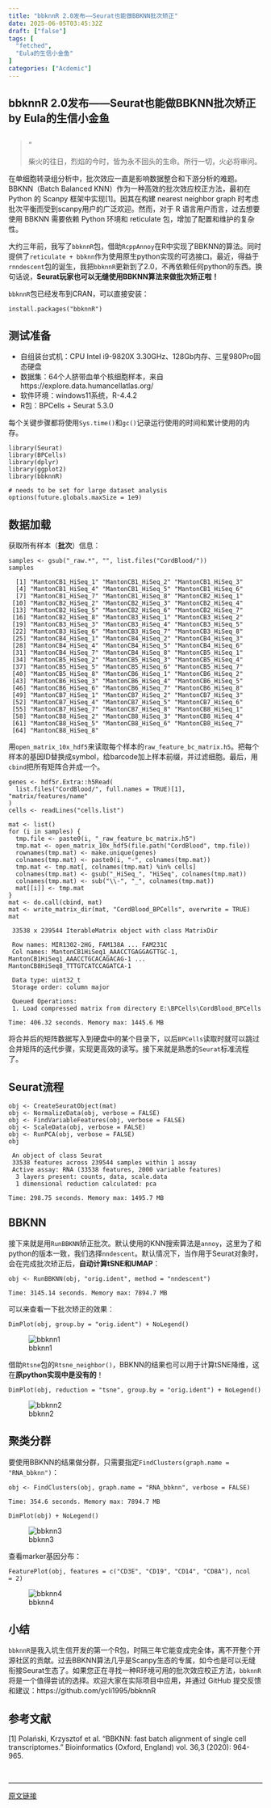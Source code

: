 ```yaml
---
title: "bbknnR 2.0发布——Seurat也能做BBKNN批次矫正"
date: 2025-06-05T03:45:32Z
draft: ["false"]
tags: [
  "fetched",
  "Eula的生信小金鱼"
]
categories: ["Acdemic"]
---
```

bbknnR 2.0发布——Seurat也能做BBKNN批次矫正 by Eula的生信小金鱼
------
<div><section data-tool="markdown编辑器" data-website="https://markdown.com.cn/editor" data-pm-slice="0 0 []"><h1 data-tool="markdown.com.cn编辑器"><span></span><span><span leaf=""><mp-common-clmusic data-pluginname="insertaudio" type="1" music_name="crossing field (交叉领域)" albumurl="http://wx.y.gtimg.cn/music/photo_new/T002R500x500M000002U1a1A15HIyr_3.jpg" singer="LiSA" count="0" is_vip="1" duration="249000" music_source="1" listenid="78248336074600730"></mp-common-clmusic></span></span></h1><blockquote><span><span leaf="">“</span></span><p><span leaf="">柴火的往日，烈焰的今时，皆为永不回头的生命。所行一切，火必将审问。</span></p><span></span></blockquote><p data-tool="markdown.com.cn编辑器"><span leaf="">在单细胞转录组分析中，批次效应一直是影响数据整合和下游分析的难题。BBKNN（Batch Balanced KNN）作为一种高效的批次效应校正方法，最初在 Python 的 Scanpy 框架中实现[1]。因其在构建 nearest neighbor graph 时考虑批次平衡而受到scanpy用户的广泛欢迎。然而，对于 R 语言用户而言，过去想要使用 BBKNN 需要依赖 Python 环境和 reticulate 包，增加了配置和维护的复杂性。</span></p><p data-tool="markdown.com.cn编辑器"><span leaf="">大约三年前，我写了</span><code><span leaf="">bbknnR</span></code><span leaf="">包，借助</span><code><span leaf="">RcppAnnoy</span></code><span leaf="">在R中实现了BBKNN的算法。同时提供了</span><code><span leaf="">reticulate + bbknn</span></code><span leaf="">作为使用原生python实现的可选接口。最近，得益于</span><code><span leaf="">rnndescent</span></code><span leaf="">包的诞生，我把</span><code><span leaf="">bbknnR</span></code><span leaf="">更新到了2.0，不再依赖任何python的东西。换句话说，</span><strong><span leaf="">Seurat玩家也可以无缝使用BBKNN算法来做批次矫正啦！</span></strong></p><p data-tool="markdown.com.cn编辑器"><code><span leaf="">bbknnR</span></code><span leaf="">包已经发布到CRAN，可以直接安装：</span></p><pre data-tool="markdown.com.cn编辑器"><code><span leaf="">install.packages("bbknnR")</span><span leaf=""><br></span></code></pre><h2 data-tool="markdown.com.cn编辑器"><span></span><span><span leaf="">测试准备</span></span></h2><ul><li><section><span leaf="">自组装台式机：CPU Intel i9-9820X 3.30GHz、128Gb内存、三星980Pro固态硬盘</span></section></li><li><section><span leaf="">数据集：64个人脐带血单个核细胞样本，来自https://explore.data.humancellatlas.org/</span></section></li><li><section><span leaf="">软件环境：windows11系统，R-4.4.2</span></section></li><li><section><span leaf="">R包：BPCells + Seurat 5.3.0</span></section></li></ul><p data-tool="markdown.com.cn编辑器"><span leaf="">每个关键步骤都将使用</span><code><span leaf="">Sys.time()</span></code><span leaf="">和</span><code><span leaf="">gc()</span></code><span leaf="">记录运行使用的时间和累计使用的内存。</span></p><pre data-tool="markdown.com.cn编辑器"><code><span><span leaf="">library</span></span><span leaf="">(Seurat)</span><span leaf=""><br></span><span><span leaf="">library</span></span><span leaf="">(BPCells)</span><span leaf=""><br></span><span><span leaf="">library</span></span><span leaf="">(dplyr)</span><span leaf=""><br></span><span><span leaf="">library</span></span><span leaf="">(ggplot2)</span><span leaf=""><br></span><span><span leaf="">library</span></span><span leaf="">(bbknnR)</span><span leaf=""><br></span><span leaf=""><br></span><span><span leaf=""># needs to be set for large dataset analysis</span></span><span leaf=""><br></span><span leaf="">options(future.globals.maxSize = </span><span><span leaf="">1e9</span></span><span leaf="">)</span><span leaf=""><br></span></code></pre><h2 data-tool="markdown.com.cn编辑器"><span></span><span><span leaf="">数据加载</span></span></h2><p data-tool="markdown.com.cn编辑器"><span leaf="">获取所有样本（</span><strong><span leaf="">批次</span></strong><span leaf="">）信息：</span></p><pre data-tool="markdown.com.cn编辑器"><code><span leaf="">samples &lt;- gsub(</span><span><span leaf="">"_raw.*"</span></span><span leaf="">, </span><span><span leaf="">""</span></span><span leaf="">, list.files(</span><span><span leaf="">"CordBlood/"</span></span><span leaf="">))</span><span leaf=""><br></span><span leaf="">samples</span><span leaf=""><br></span></code></pre><pre data-tool="markdown.com.cn编辑器"><code><span leaf="">  [1] "MantonCB1_HiSeq_1" "MantonCB1_HiSeq_2" "MantonCB1_HiSeq_3"</span><span leaf=""><br></span><span leaf="">  [4] "MantonCB1_HiSeq_4" "MantonCB1_HiSeq_5" "MantonCB1_HiSeq_6"</span><span leaf=""><br></span><span leaf="">  [7] "MantonCB1_HiSeq_7" "MantonCB1_HiSeq_8" "MantonCB2_HiSeq_1"</span><span leaf=""><br></span><span leaf=""> [10] "MantonCB2_HiSeq_2" "MantonCB2_HiSeq_3" "MantonCB2_HiSeq_4"</span><span leaf=""><br></span><span leaf=""> [13] "MantonCB2_HiSeq_5" "MantonCB2_HiSeq_6" "MantonCB2_HiSeq_7"</span><span leaf=""><br></span><span leaf=""> [16] "MantonCB2_HiSeq_8" "MantonCB3_HiSeq_1" "MantonCB3_HiSeq_2"</span><span leaf=""><br></span><span leaf=""> [19] "MantonCB3_HiSeq_3" "MantonCB3_HiSeq_4" "MantonCB3_HiSeq_5"</span><span leaf=""><br></span><span leaf=""> [22] "MantonCB3_HiSeq_6" "MantonCB3_HiSeq_7" "MantonCB3_HiSeq_8"</span><span leaf=""><br></span><span leaf=""> [25] "MantonCB4_HiSeq_1" "MantonCB4_HiSeq_2" "MantonCB4_HiSeq_3"</span><span leaf=""><br></span><span leaf=""> [28] "MantonCB4_HiSeq_4" "MantonCB4_HiSeq_5" "MantonCB4_HiSeq_6"</span><span leaf=""><br></span><span leaf=""> [31] "MantonCB4_HiSeq_7" "MantonCB4_HiSeq_8" "MantonCB5_HiSeq_1"</span><span leaf=""><br></span><span leaf=""> [34] "MantonCB5_HiSeq_2" "MantonCB5_HiSeq_3" "MantonCB5_HiSeq_4"</span><span leaf=""><br></span><span leaf=""> [37] "MantonCB5_HiSeq_5" "MantonCB5_HiSeq_6" "MantonCB5_HiSeq_7"</span><span leaf=""><br></span><span leaf=""> [40] "MantonCB5_HiSeq_8" "MantonCB6_HiSeq_1" "MantonCB6_HiSeq_2"</span><span leaf=""><br></span><span leaf=""> [43] "MantonCB6_HiSeq_3" "MantonCB6_HiSeq_4" "MantonCB6_HiSeq_5"</span><span leaf=""><br></span><span leaf=""> [46] "MantonCB6_HiSeq_6" "MantonCB6_HiSeq_7" "MantonCB6_HiSeq_8"</span><span leaf=""><br></span><span leaf=""> [49] "MantonCB7_HiSeq_1" "MantonCB7_HiSeq_2" "MantonCB7_HiSeq_3"</span><span leaf=""><br></span><span leaf=""> [52] "MantonCB7_HiSeq_4" "MantonCB7_HiSeq_5" "MantonCB7_HiSeq_6"</span><span leaf=""><br></span><span leaf=""> [55] "MantonCB7_HiSeq_7" "MantonCB7_HiSeq_8" "MantonCB8_HiSeq_1"</span><span leaf=""><br></span><span leaf=""> [58] "MantonCB8_HiSeq_2" "MantonCB8_HiSeq_3" "MantonCB8_HiSeq_4"</span><span leaf=""><br></span><span leaf=""> [61] "MantonCB8_HiSeq_5" "MantonCB8_HiSeq_6" "MantonCB8_HiSeq_7"</span><span leaf=""><br></span><span leaf=""> [64] "MantonCB8_HiSeq_8"</span><span leaf=""><br></span></code></pre><p data-tool="markdown.com.cn编辑器"><span leaf="">用</span><code><span leaf="">open_matrix_10x_hdf5</span></code><span leaf="">来读取每个样本的</span><code><span leaf="">raw_feature_bc_matrix.h5</span></code><span leaf="">。把每个样本的基因ID替换成symbol，给barcode加上样本前缀，并过滤细胞。最后，用</span><code><span leaf="">cbind</span></code><span leaf="">把所有矩阵合并成一个。</span></p><pre data-tool="markdown.com.cn编辑器"><code><span leaf="">genes &lt;- hdf5r.Extra::h5Read(</span><span leaf=""><br></span><span leaf="">  list.files(</span><span><span leaf="">"CordBlood/"</span></span><span leaf="">, full.names = </span><span><span leaf="">TRUE</span></span><span leaf="">)[</span><span><span leaf="">1</span></span><span leaf="">], </span><span leaf=""><br></span><span><span leaf="">"matrix/features/name"</span></span><span leaf=""><br></span><span leaf="">)</span><span leaf=""><br></span><span leaf="">cells &lt;- readLines(</span><span><span leaf="">"cells.list"</span></span><span leaf="">)</span><span leaf=""><br></span><span leaf=""><br></span><span leaf="">mat &lt;- list()</span><span leaf=""><br></span><span><span leaf="">for</span></span><span leaf=""> (i </span><span><span leaf="">in</span></span><span leaf=""> samples) {</span><span leaf=""><br></span><span leaf="">  tmp.file &lt;- paste0(i, </span><span><span leaf="">"_raw_feature_bc_matrix.h5"</span></span><span leaf="">)</span><span leaf=""><br></span><span leaf="">  tmp.mat &lt;- open_matrix_10x_hdf5(file.path(</span><span><span leaf="">"CordBlood"</span></span><span leaf="">, tmp.file))</span><span leaf=""><br></span><span leaf="">  rownames(tmp.mat) &lt;- make.unique(genes)</span><span leaf=""><br></span><span leaf="">  colnames(tmp.mat) &lt;- paste0(i, </span><span><span leaf="">"-"</span></span><span leaf="">, colnames(tmp.mat))</span><span leaf=""><br></span><span leaf="">  tmp.mat &lt;- tmp.mat[, colnames(tmp.mat) %</span><span><span leaf="">in</span></span><span leaf="">% cells]</span><span leaf=""><br></span><span leaf="">  colnames(tmp.mat) &lt;- gsub(</span><span><span leaf="">"_HiSeq_"</span></span><span leaf="">, </span><span><span leaf="">"HiSeq"</span></span><span leaf="">, colnames(tmp.mat))</span><span leaf=""><br></span><span leaf="">  colnames(tmp.mat) &lt;- sub(</span><span><span leaf="">"\\-"</span></span><span leaf="">, </span><span><span leaf="">"_"</span></span><span leaf="">, colnames(tmp.mat))</span><span leaf=""><br></span><span leaf="">  mat[[i]] &lt;- tmp.mat</span><span leaf=""><br></span><span leaf="">}</span><span leaf=""><br></span><span leaf="">mat &lt;- do.call(cbind, mat)</span><span leaf=""><br></span><span leaf="">mat &lt;- write_matrix_dir(mat, </span><span><span leaf="">"CordBlood_BPCells"</span></span><span leaf="">, overwrite = </span><span><span leaf="">TRUE</span></span><span leaf="">)</span><span leaf=""><br></span><span leaf="">mat</span><span leaf=""><br></span></code></pre><pre data-tool="markdown.com.cn编辑器"><code><span leaf=""> 33538 x 239544 IterableMatrix object with class MatrixDir</span><span leaf=""><br></span><span leaf=""><br></span><span leaf=""> Row names: MIR1302-2HG, FAM138A ... FAM231C</span><span leaf=""><br></span><span leaf=""> Col names: MantonCB1HiSeq1_AAACCTGAGGAGTTGC-1, MantonCB1HiSeq1_AAACCTGCACAGACAG-1 ... MantonCB8HiSeq8_TTTGTCATCCAGATCA-1</span><span leaf=""><br></span><span leaf=""><br></span><span leaf=""> Data type: uint32_t</span><span leaf=""><br></span><span leaf=""> Storage order: column major</span><span leaf=""><br></span><span leaf=""><br></span><span leaf=""> Queued Operations:</span><span leaf=""><br></span><span leaf=""> 1. Load compressed matrix from directory E:\BPCells\CordBlood_BPCells</span><span leaf=""><br></span></code></pre><pre data-tool="markdown.com.cn编辑器"><code><span leaf="">Time: 406.32 seconds. Memory max: 1445.6 MB</span><span leaf=""><br></span></code></pre><p data-tool="markdown.com.cn编辑器"><span leaf="">将合并后的矩阵数据写入到硬盘中的某个目录下，以后</span><code><span leaf="">BPCells</span></code><span leaf="">读取时就可以跳过合并矩阵的迭代步骤，实现更高效的读写。接下来就是熟悉的</span><code><span leaf="">Seurat</span></code><span leaf="">标准流程了。</span></p><h2 data-tool="markdown.com.cn编辑器"><span></span><span><span leaf="">Seurat流程</span></span></h2><pre data-tool="markdown.com.cn编辑器"><code><span leaf="">obj &lt;- CreateSeuratObject(mat)</span><span leaf=""><br></span><span leaf="">obj &lt;- NormalizeData(obj, verbose = </span><span><span leaf="">FALSE</span></span><span leaf="">)</span><span leaf=""><br></span><span leaf="">obj &lt;- FindVariableFeatures(obj, verbose = </span><span><span leaf="">FALSE</span></span><span leaf="">)</span><span leaf=""><br></span><span leaf="">obj &lt;- ScaleData(obj, verbose = </span><span><span leaf="">FALSE</span></span><span leaf="">)</span><span leaf=""><br></span><span leaf="">obj &lt;- RunPCA(obj, verbose = </span><span><span leaf="">FALSE</span></span><span leaf="">)</span><span leaf=""><br></span><span leaf="">obj</span><span leaf=""><br></span></code></pre><pre data-tool="markdown.com.cn编辑器"><code><span leaf=""> An object of class Seurat </span><span leaf=""><br></span><span leaf=""> 33538 features across 239544 samples within 1 assay </span><span leaf=""><br></span><span leaf=""> Active assay: RNA (33538 features, 2000 variable features)</span><span leaf=""><br></span><span leaf="">  3 layers present: counts, data, scale.data</span><span leaf=""><br></span><span leaf="">  1 dimensional reduction calculated: pca</span><span leaf=""><br></span></code></pre><pre data-tool="markdown.com.cn编辑器"><code><span leaf="">Time: 298.75 seconds. Memory max: 1495.7 MB</span><span leaf=""><br></span></code></pre><h2 data-tool="markdown.com.cn编辑器"><span></span><span><span leaf="">BBKNN</span></span></h2><p data-tool="markdown.com.cn编辑器"><span leaf="">接下来就是用</span><code><span leaf="">RunBBKNN</span></code><span leaf="">矫正批次。默认使用的KNN搜索算法是</span><code><span leaf="">annoy</span></code><span leaf="">，这里为了和python的版本一致，我们选择</span><code><span leaf="">nndescent</span></code><span leaf="">。默认情况下，当作用于Seurat对象时，会在完成批次矫正后，</span><strong><span leaf="">自动计算tSNE和UMAP</span></strong><span leaf="">：</span></p><pre data-tool="markdown.com.cn编辑器"><code><span leaf="">obj &lt;- RunBBKNN(obj, </span><span><span leaf="">"orig.ident"</span></span><span leaf="">, method = </span><span><span leaf="">"nndescent"</span></span><span leaf="">)</span><span leaf=""><br></span></code></pre><pre data-tool="markdown.com.cn编辑器"><code><span leaf="">Time: 3145.14 seconds. Memory max: 7894.7 MB</span><span leaf=""><br></span></code></pre><p data-tool="markdown.com.cn编辑器"><span leaf="">可以来查看一下批次矫正的效果：</span></p><pre data-tool="markdown.com.cn编辑器"><code><span leaf="">DimPlot(obj, group.by = </span><span><span leaf="">"orig.ident"</span></span><span leaf="">) + NoLegend()</span><span leaf=""><br></span></code></pre><figure data-tool="markdown.com.cn编辑器"><span leaf=""><img data-src="https://mmbiz.qpic.cn/mmbiz_png/weQiaZ04F2Nszmz2AyARqiaYXtTMKclUjmAUUmpQLARIYDlIl5lGXQma8za1yHphYhqicg8HUTq2XKvuibzic4miaTFA/640?wx_fmt=png&amp;from=appmsg" alt="bbknn1" data-ratio="0.8888888888888888" data-type="png" data-w="432" data-imgfileid="100000339" src="https://mmbiz.qpic.cn/mmbiz_png/weQiaZ04F2Nszmz2AyARqiaYXtTMKclUjmAUUmpQLARIYDlIl5lGXQma8za1yHphYhqicg8HUTq2XKvuibzic4miaTFA/640?wx_fmt=png&amp;from=appmsg"></span><figcaption><span leaf="">bbknn1</span></figcaption></figure><p data-tool="markdown.com.cn编辑器"><span leaf="">借助</span><code><span leaf="">Rtsne</span></code><span leaf="">包的</span><code><span leaf="">Rtsne_neighbor()</span></code><span leaf="">，BBKNN的结果也可以用于计算tSNE降维，这在</span><strong><span leaf="">原python实现中是没有的</span></strong><span leaf="">！</span></p><pre data-tool="markdown.com.cn编辑器"><code><span leaf="">DimPlot(obj, reduction = </span><span><span leaf="">"tsne"</span></span><span leaf="">, group.by = </span><span><span leaf="">"orig.ident"</span></span><span leaf="">) + NoLegend()</span><span leaf=""><br></span></code></pre><figure data-tool="markdown.com.cn编辑器"><span leaf=""><img data-src="https://mmbiz.qpic.cn/mmbiz_png/weQiaZ04F2Nszmz2AyARqiaYXtTMKclUjmTXxOMoibFciaQCrJCkUmv2qpgiboib8ica1vTPhciaqU4CQJztbwFc7MVeug/640?wx_fmt=png&amp;from=appmsg" alt="bbknn2" data-ratio="0.8888888888888888" data-type="png" data-w="432" data-imgfileid="100000337" src="https://mmbiz.qpic.cn/mmbiz_png/weQiaZ04F2Nszmz2AyARqiaYXtTMKclUjmTXxOMoibFciaQCrJCkUmv2qpgiboib8ica1vTPhciaqU4CQJztbwFc7MVeug/640?wx_fmt=png&amp;from=appmsg"></span><figcaption><span leaf="">bbknn2</span></figcaption></figure><h2 data-tool="markdown.com.cn编辑器"><span></span><span><span leaf="">聚类分群</span></span></h2><p data-tool="markdown.com.cn编辑器"><span leaf="">要使用BBKNN的结果做分群，只需要指定</span><code><span leaf="">FindClusters(graph.name = "RNA_bbknn")</span></code><span leaf="">：</span></p><pre data-tool="markdown.com.cn编辑器"><code><span leaf="">obj &lt;- FindClusters(obj, graph.name = </span><span><span leaf="">"RNA_bbknn"</span></span><span leaf="">, verbose = </span><span><span leaf="">FALSE</span></span><span leaf="">)</span><span leaf=""><br></span></code></pre><pre data-tool="markdown.com.cn编辑器"><code><span leaf="">Time: 354.6 seconds. Memory max: 7894.7 MB</span><span leaf=""><br></span></code></pre><pre data-tool="markdown.com.cn编辑器"><code><span leaf="">DimPlot(obj) + NoLegend()</span><span leaf=""><br></span></code></pre><figure data-tool="markdown.com.cn编辑器"><span leaf=""><img data-src="https://mmbiz.qpic.cn/mmbiz_png/weQiaZ04F2Nszmz2AyARqiaYXtTMKclUjmHpAC4AcI5eqkRJOlQBibBZrGb1P0EEZphR29s14ty6ibUV6U53uGnJ3Q/640?wx_fmt=png&amp;from=appmsg" alt="bbknn3" data-ratio="0.8888888888888888" data-type="png" data-w="432" data-imgfileid="100000338" src="https://mmbiz.qpic.cn/mmbiz_png/weQiaZ04F2Nszmz2AyARqiaYXtTMKclUjmHpAC4AcI5eqkRJOlQBibBZrGb1P0EEZphR29s14ty6ibUV6U53uGnJ3Q/640?wx_fmt=png&amp;from=appmsg"></span><figcaption><span leaf="">bbknn3</span></figcaption></figure><p data-tool="markdown.com.cn编辑器"><span leaf="">查看marker基因分布：</span></p><pre data-tool="markdown.com.cn编辑器"><code><span leaf="">FeaturePlot(obj, features = c(</span><span><span leaf="">"CD3E"</span></span><span leaf="">, </span><span><span leaf="">"CD19"</span></span><span leaf="">, </span><span><span leaf="">"CD14"</span></span><span leaf="">, </span><span><span leaf="">"CD8A"</span></span><span leaf="">), ncol = </span><span><span leaf="">2</span></span><span leaf="">)</span><span leaf=""><br></span></code></pre><figure data-tool="markdown.com.cn编辑器"><span leaf=""><img data-src="https://mmbiz.qpic.cn/mmbiz_png/weQiaZ04F2Nszmz2AyARqiaYXtTMKclUjmicNSuEORH2kjd6cUiaLod4k0ITyd4BB0NJchqaHkQzMP4tuAgGkUx6oA/640?wx_fmt=png&amp;from=appmsg" alt="bbknn4" data-ratio="0.7916666666666666" data-type="png" data-w="576" data-imgfileid="100000336" src="https://mmbiz.qpic.cn/mmbiz_png/weQiaZ04F2Nszmz2AyARqiaYXtTMKclUjmicNSuEORH2kjd6cUiaLod4k0ITyd4BB0NJchqaHkQzMP4tuAgGkUx6oA/640?wx_fmt=png&amp;from=appmsg"></span><figcaption><span leaf="">bbknn4</span></figcaption></figure><h2 data-tool="markdown.com.cn编辑器"><span></span><span><span leaf="">小结</span></span></h2><p data-tool="markdown.com.cn编辑器"><code><span leaf="">bbknnR</span></code><span leaf="">是我入坑生信开发的第一个R包，时隔三年它能变成完全体，离不开整个开源社区的贡献。过去BBKNN算法几乎是Scanpy生态的专属，如今也是可以无缝衔接Seurat生态了。如果您正在寻找一种R环境可用的批次效应校正方法，</span><code><span leaf="">bbknnR</span></code><span leaf="">将是一个值得尝试的选择。欢迎大家在实际项目中应用，并通过 GitHub 提交反馈和建议：https://github.com/ycli1995/bbknnR</span></p><h2 data-tool="markdown.com.cn编辑器"><span></span><span><span leaf="">参考文献</span></span></h2><p data-tool="markdown.com.cn编辑器"><span leaf="">[1] Polański, Krzysztof et al. “BBKNN: fast batch alignment of single cell transcriptomes.” Bioinformatics (Oxford, England) vol. 36,3 (2020): 964-965.</span></p></section><section><span leaf=""><br></span></section><p><mp-style-type data-value="3"></mp-style-type></p></div>  
<hr>
<a href="https://mp.weixin.qq.com/s/N_JQDseIfF5vYZrnMeTPcg",target="_blank" rel="noopener noreferrer">原文链接</a>
